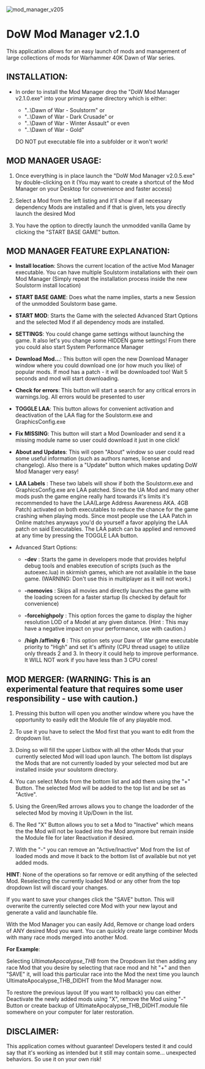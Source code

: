 ![mod_manager_v205](https://user-images.githubusercontent.com/19975052/88805282-3bbdd500-d1af-11ea-98ec-189e01044c5c.png)

# DoW Mod Manager v2.1.0

This application allows for an easy launch of mods and management of large collections of mods for Warhammer 40K Dawn of War series.

## INSTALLATION:

- In order to install the Mod Manager drop the "DoW Mod Manager v2.1.0.exe" into your primary game directory which is either:

  - "..\Dawn of War - Soulstorm\"
  or
  - "..\Dawn of War - Dark Crusade\"
  or
  - "..\Dawn of War - Winter Assault\"
  or even
  - "..\Dawn of War - Gold\"

  DO NOT put executable file into a subfolder or it won't work!

## MOD MANAGER USAGE:

1. Once everything is in place launch the "DoW Mod Manager v2.0.5.exe" by double-clicking on it (You may want to create a shortcut of the Mod Manager on your Desktop for convenience and faster access)

2. Select a Mod from the left listing and it'll show if all necessary dependency Mods are installed and if that is given, lets you directly launch the desired Mod

3. You have the option to directly launch the unmodded vanilla Game by clicking the "START BASE GAME" button.

## MOD MANAGER FEATURE EXPLANATION:

- **Install location**: Shows the current location of the active Mod Manager executable. You can have multiple Soulstorm installations with their own Mod Manager
(Simply repeat the installation process inside the new Soulstorm install location)

- **START BASE GAME**: Does what the name implies, starts a new Session of the unmodded Soulstorm base game.

- **START MOD**: Starts the Game with the selected Advanced Start Options and the selected Mod if all dependency mods are installed.

- **SETTINGS**: You could change game settings without launching the game. It also let's you change some HIDDEN game settings! From there you could also start System Performance Manager

- **Download Mod...**: This button will open the new Download Manager window where you could download one (or how much you like) of popular mods. If mod has a patch - it will be downloaded too! Wait 5 seconds and mod will start downloading.

- **Check for errors**: This button will start a search for any critical errors in warnings.log. All errors would be presented to user

- **TOGGLE LAA**: This button allows for convenient activation and deactivation of the LAA flag for the Soulstorm.exe and GraphicsConfig.exe

- **Fix MISSING**: This button will start a Mod Downloader and send it a missing module name so user could download it just in one click!

- **About and Updates**: This will open "About" window so user could read some useful information (such as authors names, license and changelog). Also there is a "Update" button which makes updating DoW Mod Manager very easy!

- **LAA Labels** : These two labels will show if both the Soulstorm.exe and GraphicsConfig.exe are LAA patched. Since the UA Mod and many other mods push the game engine really hard towards it's limits
it's recommended to have the LAA(Large Address Awareness AKA. 4GB Patch) activated on both executables to reduce the chance for the game crashing when playing mods. Since most people use the LAA Patch in Online
matches anyways you'd do yourself a favor applying the LAA patch on said Executables. The LAA patch can ba applied and removed at any time by pressing the TOGGLE LAA button.

- Advanced Start Options:

  - **-dev** : Starts the game in developers mode that provides helpful debug tools and enables execution of scripts (such as the autoexec.lua) in skirmish games, which are not available in the base game.
	(WARNING: Don't use this in multiplayer as it will not work.)

  - **-nomovies** : Skips all movies and directly launches the game with the loading screen for a faster startup (Is checked by default for convenience)

  - **-forcehighpoly** : This option forces the game to display the higher resolution LOD of a Model at any given distance. (Hint : This may have a negative impact on your performance, use with caution.)

  - **/high /affinity 6** : This option sets your Daw of War game executable priority to "High" and set it's affinity (CPU thread usage) to utilize only threads 2 and 3. In theory it could help to improve performance. It WILL NOT work if you have less than 3 CPU cores!

## MOD MERGER: (WARNING: This is an experimental feature that requires some user responsibility - use with caution.)

1. Pressing this button will open you another window where you have the opportunity to easily edit the Module file of any playable mod.

2. To use it you have to select the Mod first that you want to edit from the dropdown list.

3. Doing so will fill the upper Listbox with all the other Mods that your currently selected Mod will load upon launch.
The bottom list displays the Mods that are not currently loaded by your selected mod but are installed inside your soulstorm directory.

4. You can select Mods from the bottom list and add them using the "+" Button. The selected Mod will be added to the top list and be set as "Active".

5. Using the Green/Red arrows allows you to change the loadorder of the selected Mod by moving it Up/Down in the list.

6. The Red "X" Button allows you to set a Mod to "Inactive" which means the the Mod will not be loaded into the Mod anymore but remain inside the Module file for later Reactivation if desired.

7. With the "-" you can remove an "Active/Inactive" Mod from the list of loaded mods and move it back to the bottom list of available but not yet added mods.

**HINT**: None of the operations so far remove or edit anything of the selected Mod. Reselecting the currently loaded Mod or any other from the top dropdown list will discard your changes.

If you want to save your changes click the "SAVE" button. This will overwrite the currently selected core Mod with your new layout and generate a valid and launchable file.

With the Mod Manager you can easily Add, Remove or change load orders of ANY desired Mod you want. You can quickly create large combiner Mods with many race mods merged into another Mod.

**For Example**:

Selecting *UltimateApocalypse_THB* from the Dropdown list then adding any race Mod that you desire by selecting that race mod and hit "+" and then "SAVE" it, will load this particular race
into the Mod the next time you launch UltimateApocalypse_THB_DIDHT from the Mod Manager now.

To restore the previous layout (If you want to rollback) you can either Deactivate the newly added mods using "X", remove the Mod using "-" Button or create backup of UltimateApocalypse_THB_DIDHT.module file
somewhere on your computer for later restoration.

## DISCLAIMER:

This application comes without guarantee! Developers tested it and could say that it's working as intended but it still may contain some... unexpected behaviors. So use it on your own risk!
